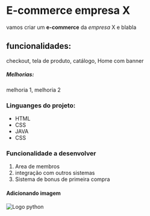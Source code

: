 # E-commerce empresa X
 vamos criar um **e-commerce** da *empresa* X e blabla

## funcionalidades:

checkout, tela de produto, catálogo, Home com banner

##### Melhorias:

melhoria 1, melhoria 2

### Linguanges do projeto:

* HTML
* CSS
* JAVA
* CSS


### Funcionalidade a desenvolver

1. Area de membros
2. integração com outros sistemas
3. Sistema de bonus de primeira compra

#### Adicionando imagem

![Logo python](https://upload.wikimedia.org/wikipedia/commons/thumb/c/c3/Python-logo-notext.svg/1869px-Python-logo-notext.svg.png)